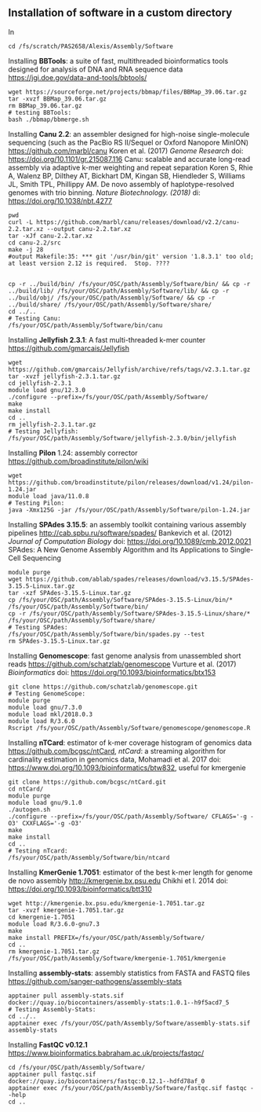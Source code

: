 ## Installation of software in a custom directory

In
```shell
cd /fs/scratch/PAS2658/Alexis/Assembly/Software
```

Installing **BBTools**: a suite of fast, multithreaded bioinformatics tools designed for analysis of DNA and RNA sequence data https://jgi.doe.gov/data-and-tools/bbtools/
```shell
wget https://sourceforge.net/projects/bbmap/files/BBMap_39.06.tar.gz
tar -xvzf BBMap_39.06.tar.gz
rm BBMap_39.06.tar.gz
# testing BBTools:
bash ./bbmap/bbmerge.sh
```

Installing **Canu 2.2**: an assembler designed for high-noise single-molecule sequencing (such as the PacBio RS II/Sequel or Oxford Nanopore MinION) https://github.com/marbl/canu
Koren et al. (2017) *Genome Research* doi: https://doi.org/10.1101/gr.215087.116
Canu: scalable and accurate long-read assembly via adaptive k-mer weighting and repeat separation
Koren S, Rhie A, Walenz BP, Dilthey AT, Bickhart DM, Kingan SB, Hiendleder S, Williams JL, Smith TPL, Phillippy AM. De novo assembly of haplotype-resolved genomes with trio binning. *Nature Biotechnology. (2018)* di: https://doi.org/10.1038/nbt.4277
```shell
pwd
curl -L https://github.com/marbl/canu/releases/download/v2.2/canu-2.2.tar.xz --output canu-2.2.tar.xz
tar -xJf canu-2.2.tar.xz
cd canu-2.2/src
make -j 28
#output Makefile:35: *** git '/usr/bin/git' version '1.8.3.1' too old; at least version 2.12 is required.  Stop. ????


cp -r ../build/bin/ /fs/your/OSC/path/Assembly/Software/bin/ && cp -r ../build/lib/ /fs/your/OSC/path/Assembly/Software/lib/ && cp -r ../build/obj/ /fs/your/OSC/path/Assembly/Software/ && cp -r ../build/share/ /fs/your/OSC/path/Assembly/Software/share/
cd ../..
# Testing Canu:
/fs/your/OSC/path/Assembly/Software/bin/canu
```

Installing **Jellyfish 2.3.1**: A fast multi-threaded k-mer counter https://github.com/gmarcais/Jellyfish
```shell
wget https://github.com/gmarcais/Jellyfish/archive/refs/tags/v2.3.1.tar.gz
tar -xvzf jellyfish-2.3.1.tar.gz
cd jellyfish-2.3.1
module load gnu/12.3.0
./configure --prefix=/fs/your/OSC/path/Assembly/Software/
make
make install
cd ..
rm jellyfish-2.3.1.tar.gz
# Testing Jellyfish:
/fs/your/OSC/path/Assembly/Software/jellyfish-2.3.0/bin/jellyfish
```

Installing **Pilon** 1.24: assembly corrector https://github.com/broadinstitute/pilon/wiki
```shell
wget https://github.com/broadinstitute/pilon/releases/download/v1.24/pilon-1.24.jar
module load java/11.0.8
# Testing Pilon:
java -Xmx125G -jar /fs/your/OSC/path/Assembly/Software/pilon-1.24.jar
```

Installing **SPAdes 3.15.5**: an assembly toolkit containing various assembly pipelines http://cab.spbu.ru/software/spades/
Bankevich et al. (2012) *Journal of Computation Biology* doi: https://doi.org/10.1089/cmb.2012.0021
SPAdes: A New Genome Assembly Algorithm and Its Applications to Single-Cell Sequencing
```shell
module purge
wget https://github.com/ablab/spades/releases/download/v3.15.5/SPAdes-3.15.5-Linux.tar.gz
tar -xzf SPAdes-3.15.5-Linux.tar.gz
cp /fs/your/OSC/path/Assembly/Software/SPAdes-3.15.5-Linux/bin/* /fs/your/OSC/path/Assembly/Software/bin/
cp -r /fs/your/OSC/path/Assembly/Software/SPAdes-3.15.5-Linux/share/* /fs/your/OSC/path/Assembly/Software/share/
# Testing SPAdes:
/fs/your/OSC/path/Assembly/Software/bin/spades.py --test
rm SPAdes-3.15.5-Linux.tar.gz
```

Installing **Genomescope**: fast genome analysis from unassembled short reads https://github.com/schatzlab/genomescope
Vurture et al. (2017) *Bioinformatics* doi: https://doi.org/10.1093/bioinformatics/btx153
```shell
git clone https://github.com/schatzlab/genomescope.git
# Testing GenomeScope:
module purge
module load gnu/7.3.0
module load mkl/2018.0.3
module load R/3.6.0
Rscript /fs/your/OSC/path/Assembly/Software/genomescope/genomescope.R
```

Installing **nTCard**: estimator of k-mer coverage histogram of genomics data https://github.com/bcgsc/ntCard, *ntCard*: a streaming algorithm for cardinality estimation in genomics data, Mohamadi et al. 2017 doi: https://www.doi.org/10.1093/bioinformatics/btw832, useful for kmergenie
```shell
git clone https://github.com/bcgsc/ntCard.git
cd ntCard/
module purge
module load gnu/9.1.0
./autogen.sh
./configure --prefix=/fs/your/OSC/path/Assembly/Software/ CFLAGS='-g -O3' CXXFLAGS='-g -O3'
make
make install
cd ..
# Testing nTcard:
/fs/your/OSC/path/Assembly/Software/bin/ntcard
```

Installing **KmerGenie 1.7051**: estimator of the best k-mer length for genome de novo assembly http://kmergenie.bx.psu.edu Chikhi et l. 2014 doi: https://doi.org/10.1093/bioinformatics/btt310
```shell
wget http://kmergenie.bx.psu.edu/kmergenie-1.7051.tar.gz
tar -xvzf kmergenie-1.7051.tar.gz
cd kmergenie-1.7051
module load R/3.6.0-gnu7.3
make
make install PREFIX=/fs/your/OSC/path/Assembly/Software/
cd ..
rm kmergenie-1.7051.tar.gz
/fs/your/OSC/path/Assembly/Software/kmergenie-1.7051/kmergenie
```

Installing **assembly-stats**: assembly statistics from FASTA and FASTQ files https://github.com/sanger-pathogens/assembly-stats
```shell
apptainer pull assembly-stats.sif docker://quay.io/biocontainers/assembly-stats:1.0.1--h9f5acd7_5
# Testing Assembly-Stats:
cd ../..
apptainer exec /fs/your/OSC/path/Assembly/Software/assembly-stats.sif assembly-stats
```

Installing **FastQC v0.12.1** https://www.bioinformatics.babraham.ac.uk/projects/fastqc/
```shell
cd /fs/your/OSC/path/Assembly/Software/
apptainer pull fastqc.sif docker://quay.io/biocontainers/fastqc:0.12.1--hdfd78af_0
apptainer exec /fs/your/OSC/path/Assembly/Software/fastqc.sif fastqc --help
cd ..
```
